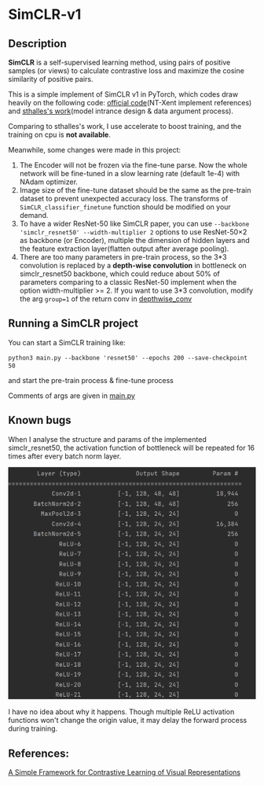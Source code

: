 # SimCLR-v1
## Description

**SimCLR** is a self-supervised learning method, using pairs of positive samples (or views) to calculate contrastive loss and maximize the cosine similarity of positive pairs.

This is a simple implement of SimCLR v1 in PyTorch, which codes draw heavily on the following code: [official code](https://github.com/google-research/simclr)(NT-Xent implement references) and [sthalles's work](https://github.com/sthalles/SimCLR)(model intrance design & data argument process).

Comparing to sthalles's work, I use accelerate to boost training, and the training on cpu is __not available__.

Meanwhile, some changes were made in this project:

1. The Encoder will not be frozen via the fine-tune parse. Now the whole network will be fine-tuned in a slow learning rate (default 1e-4) with NAdam optimizer.
2. Image size of the fine-tune dataset should be the same as the pre-train dataset to prevent unexpected accuracy loss. The transforms of ```SimCLR_classifier_finetune``` function should be modified on your demand.
3. To have a wider ResNet-50 like SimCLR paper, you can use ```--backbone 'simclr_resnet50' --width-multiplier 2``` options to use ResNet-50×2 as backbone (or Encoder), multiple the dimension of hidden layers and the feature extraction layer(flatten output after average pooling).
4. There are too many parameters in pre-train process, so the 3\*3 convolution is replaced by a **depth-wise convolution** in bottleneck on simclr_resnet50 backbone, which could reduce about 50% of parameters comparing to a classic ResNet-50 implement when the option width-multiplier >= 2. If you want to use 3\*3 convolution, modify the arg ```group=1``` of the return conv in [depthwise_conv](https://github.com/RDR2Blackwater/SimCLR-v1/blob/master/backbones/resnet_series.py#L21)

## Running a SimCLR project

You can start a SimCLR training like:

```//Bash
python3 main.py --backbone 'resnet50' --epochs 200 --save-checkpoint 50
```

and start the pre-train process & fine-tune process

Comments of args are given in [main.py](https://github.com/RDR2Blackwater/SimCLR-v1/blob/master/main.py)

## Known bugs

When I analyse the structure and params of the implemented simclr_resnet50, the activation function of bottleneck will be repeated for 16 times after every batch norm layer.

![](pics/bug.png)

I have no idea about why it happens. Though multiple ReLU activation functions won't change the origin value, it may delay the forward process during training.

## References:

[A Simple Framework for Contrastive Learning of Visual Representations](https://arxiv.org/abs/2002.05709)

